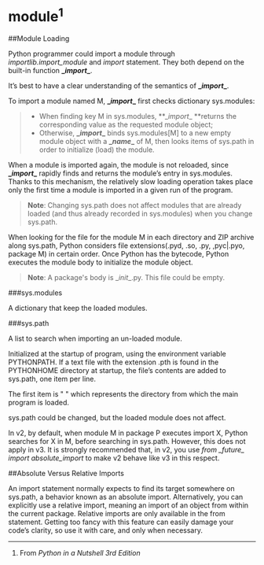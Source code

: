 # module<sup>1</sup>

##Module Loading

Python programmer could import a module through *importlib.import_module* and *import* statement. They both depend on the built-in function **\__import__**.

It’s best to have a clear understanding of the semantics of **\__import__**. 

To import a module named M, **\__import__** first checks dictionary sys.modules:

> - When finding key M in sys.modules, **\__import__ **returns the corresponding value as the requested module object;
> - Otherwise, **\__import__** binds sys.modules[M] to a new empty module object with a **\__name__** of M, then looks items of sys.path in order to initialize (load) the module.

When a module is imported again, the module is not reloaded, since **\__import__** rapidly finds and returns the module’s entry in sys.modules. Thanks to this mechanism, the relatively slow loading operation takes place only the first time a module is imported in a given run of the program.

>  **Note**: Changing sys.path does not affect modules that are already loaded (and thus already recorded in sys.modules) when you change sys.path.

When looking for the file for the module M in each directory and ZIP archive along sys.path, Python considers file extensions(.pyd, .so, .py, ,pyc|.pyo, package M) in certain order. Once Python has the bytecode, Python executes the module body to initialize the module object.

> **Note**: A package's body is \__init__.py. This file could be empty.

###sys.modules

A dictionary that keep the loaded modules.

###sys.path

A list to search when importing an un-loaded module.

Initialized at the startup of program, using the environment variable PYTHONPATH. If a text file with the extension .pth is found in the PYTHONHOME directory at startup, the file’s contents are added to sys.path, one item per line.

The first item is " " which represents the directory from which the main program is loaded.

sys.path could be changed, but the loaded module does not affect.

In v2, by default, when module M in package P executes import X, Python searches for X in M, before searching in sys.path. However, this does not apply in v3. It is strongly recommended that, in v2, you use *from \__future__ import absolute_import* to make v2 behave like v3 in this respect.

##Absolute Versus Relative Imports

An import statement normally expects to find its target somewhere on sys.path, a behavior known as an absolute import. Alternatively, you can explicitly use a relative import, meaning an import of an object from within the current package. Relative imports are only available in the from statement. Getting too fancy with this feature can easily damage your code’s clarity, so use it with care, and only when necessary.



***

1. From *Python in a Nutshell 3rd Edition*
